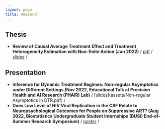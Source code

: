 ```yaml
---
layout: page
title: Research
---
```


## Thesis
 - **Review of Causal Average Treatment Effect and Treatment Heterogeneity Estimation with Non-finite Action (Jun 2022)** / [pdf](/assets/HonorsThesis_YatingZou.pdf) / [slides](assets/Presentation_0613.pdf) /

## Presentation
 - **Inference for Dynamic Treatment Regimes: Non-regular Asymptotics under Different Settings (Nov 2022, Educational Talk at Precision Health and AI Research (PHAIR) Lab)** / [slides](assets/Non-regular Asymptotics in DTR.pdf) /
 - **Does Low Level of HIV Viral Replication in the CSF Relate to Neuropsychological Outcomes for People on Suppressive ART? (Aug 2022, Biostatistics Undergraduate Student Internships (BUSI) End-of-Summer Research Symposium)** / [poster](/assets/Poster_final_Yating.pdf) /
